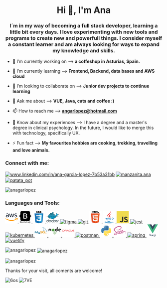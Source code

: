 <h1 align="center">Hi 👋, I'm Ana</h1>
<h3 align="center">I´m in my way of becoming a full stack developer, learning a little bit every days. I love experimenting with new tools and programs to create new and powerfull things. I consider myself a constant learner and am always looking for ways to expand my knowledge and skills.</h3>


- 🔭 I’m currently working on -->  **a coffeshop in Asturias, Spain.**

- 🌱 I’m currently learning -->  **Frontend, Backend, data bases and AWS cloud**

- 👯 I’m looking to collaborate on --> **Junior dev projects to continue learning**

- 💬 Ask me about --> **VUE, Java, cats and coffee :)**

- 📫 How to reach me --> **angarlopez@hotmail.com**

- :book: Know about my experiences --> I have a degree and a master's degree in clinical psychology. In the future, I would like to merge this with technology, specifically UX.

- ⚡ Fun fact --> **My favourites hobbies are cooking, trekking, travelling and love animals.**

<h3 align="left">Connect with me:</h3>
<p align="left">
<a href="https://linkedin.com/in/www.linkedin.com/in/ana-garcia-lopez-7b53a31bb" target="blank"><img align="center" src="https://raw.githubusercontent.com/rahuldkjain/github-profile-readme-generator/master/src/images/icons/Social/linked-in-alt.svg" alt="www.linkedin.com/in/ana-garcia-lopez-7b53a31bb" height="30" width="40" /></a>
<a href="https://instagram.com/manzanita.ana" target="blank"><img align="center" src="https://raw.githubusercontent.com/rahuldkjain/github-profile-readme-generator/master/src/images/icons/Social/instagram.svg" alt="manzanita.ana" height="30" width="40" /></a>
<a href="https://discord.gg/patata_pot" target="blank"><img align="center" src="https://raw.githubusercontent.com/rahuldkjain/github-profile-readme-generator/master/src/images/icons/Social/discord.svg" alt="patata_pot" height="30" width="40" /></a>
</p>

<p align="left"> <img src="https://komarev.com/ghpvc/?username=anagarlopez&label=Profile%20views&color=0e75b6&style=flat" alt="anagarlopez" /> </p>

<h3 align="left">Languages and Tools:</h3>
<p align="left"> <a href="https://aws.amazon.com" target="_blank" rel="noreferrer"> <img src="https://raw.githubusercontent.com/devicons/devicon/master/icons/amazonwebservices/amazonwebservices-original-wordmark.svg" alt="aws" width="40" height="40"/> </a> <a href="https://getbootstrap.com" target="_blank" rel="noreferrer"> <img src="https://raw.githubusercontent.com/devicons/devicon/master/icons/bootstrap/bootstrap-plain-wordmark.svg" alt="bootstrap" width="40" height="40"/> </a> <a href="https://www.w3schools.com/css/" target="_blank" rel="noreferrer"> <img src="https://raw.githubusercontent.com/devicons/devicon/master/icons/css3/css3-original-wordmark.svg" alt="css3" width="40" height="40"/> </a> <a href="https://www.docker.com/" target="_blank" rel="noreferrer"> <img src="https://raw.githubusercontent.com/devicons/devicon/master/icons/docker/docker-original-wordmark.svg" alt="docker" width="40" height="40"/> </a> <a href="https://www.figma.com/" target="_blank" rel="noreferrer"> <img src="https://www.vectorlogo.zone/logos/figma/figma-icon.svg" alt="figma" width="40" height="40"/> </a> <a href="https://git-scm.com/" target="_blank" rel="noreferrer"> <img src="https://www.vectorlogo.zone/logos/git-scm/git-scm-icon.svg" alt="git" width="40" height="40"/> </a> <a href="https://www.w3.org/html/" target="_blank" rel="noreferrer"> <img src="https://raw.githubusercontent.com/devicons/devicon/master/icons/html5/html5-original-wordmark.svg" alt="html5" width="40" height="40"/> </a> <a href="https://www.java.com" target="_blank" rel="noreferrer"> <img src="https://raw.githubusercontent.com/devicons/devicon/master/icons/java/java-original.svg" alt="java" width="40" height="40"/> </a> <a href="https://developer.mozilla.org/en-US/docs/Web/JavaScript" target="_blank" rel="noreferrer"> <img src="https://raw.githubusercontent.com/devicons/devicon/master/icons/javascript/javascript-original.svg" alt="javascript" width="40" height="40"/> </a> <a href="https://jestjs.io" target="_blank" rel="noreferrer"> <img src="https://www.vectorlogo.zone/logos/jestjsio/jestjsio-icon.svg" alt="jest" width="40" height="40"/> </a> <a href="https://kubernetes.io" target="_blank" rel="noreferrer"> <img src="https://www.vectorlogo.zone/logos/kubernetes/kubernetes-icon.svg" alt="kubernetes" width="40" height="40"/> </a> <a href="https://www.mysql.com/" target="_blank" rel="noreferrer"> <img src="https://raw.githubusercontent.com/devicons/devicon/master/icons/mysql/mysql-original-wordmark.svg" alt="mysql" width="40" height="40"/> </a> <a href="https://nodejs.org" target="_blank" rel="noreferrer"> <img src="https://raw.githubusercontent.com/devicons/devicon/master/icons/nodejs/nodejs-original-wordmark.svg" alt="nodejs" width="40" height="40"/> </a> <a href="https://www.oracle.com/" target="_blank" rel="noreferrer"> <img src="https://raw.githubusercontent.com/devicons/devicon/master/icons/oracle/oracle-original.svg" alt="oracle" width="40" height="40"/> </a> <a href="https://postman.com" target="_blank" rel="noreferrer"> <img src="https://www.vectorlogo.zone/logos/getpostman/getpostman-icon.svg" alt="postman" width="40" height="40"/> </a> <a href="https://www.python.org" target="_blank" rel="noreferrer"> <img src="https://raw.githubusercontent.com/devicons/devicon/master/icons/python/python-original.svg" alt="python" width="40" height="40"/> </a> <a href="https://sass-lang.com" target="_blank" rel="noreferrer"> <img src="https://raw.githubusercontent.com/devicons/devicon/master/icons/sass/sass-original.svg" alt="sass" width="40" height="40"/> </a> <a href="https://spring.io/" target="_blank" rel="noreferrer"> <img src="https://www.vectorlogo.zone/logos/springio/springio-icon.svg" alt="spring" width="40" height="40"/> </a> <a href="https://vuejs.org/" target="_blank" rel="noreferrer"> <img src="https://raw.githubusercontent.com/devicons/devicon/master/icons/vuejs/vuejs-original-wordmark.svg" alt="vuejs" width="40" height="40"/> </a> <a href="https://vuetifyjs.com/en/" target="_blank" rel="noreferrer"> <img src="https://bestofjs.org/logos/vuetify.svg" alt="vuetify" width="40" height="40"/> </a> </p>

<p><img align="left" src="https://github-readme-stats.vercel.app/api/top-langs?username=anagarlopez&show_icons=true&locale=en&layout=compact" alt="anagarlopez" /></p>

<p>&nbsp;<img align="center" src="https://github-readme-stats.vercel.app/api?username=anagarlopez&show_icons=true&locale=en" alt="anagarlopez" /></p>

<p><img align="center" src="https://github-readme-streak-stats.herokuapp.com/?user=anagarlopez&" alt="anagarlopez" /></p>

Thanks for your visit, all coments are welcome!

![6os](https://github.com/anagarlopez/anagarlopez/assets/146724647/c623f940-409a-4b18-9d1a-df8efeff1632) ![7VE](https://github.com/anagarlopez/anagarlopez/assets/146724647/ffbf74fa-87c7-49d2-8a21-495461bc9b4f)

<!--
**anagarlopez/anagarlopez** is a ✨ _special_ ✨ repository because its `README.md` (this file) appears on your GitHub profile.

Here are some ideas to get you started:

- 🔭 I’m currently working as manager on a coffeshop in Gijon.
- 🌱 I’m currently learning Full Stack in Factoria F%
- 👯 I’m looking to collaborate on ...  
- 🤔 I’m looking for help with ...
- 💬 Ask me about ...
- 📫 How to reach me: ...
- 😄 Pronouns: ...          
- ⚡ Fun fact: ...          
-->
